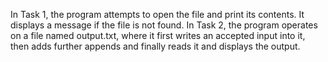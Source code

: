In Task 1, the program attempts to open the file and print its contents. It displays a message if the file is not found.
In Task 2, the program operates on a file named output.txt, where it first writes an accepted input into it, then adds further appends and finally reads it and displays the output.
